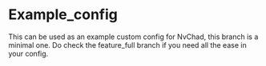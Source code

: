 # Example_config

This can be used as an example custom config for NvChad, this branch is a minimal one. Do check the feature_full branch if you need all the ease in your config.
 
